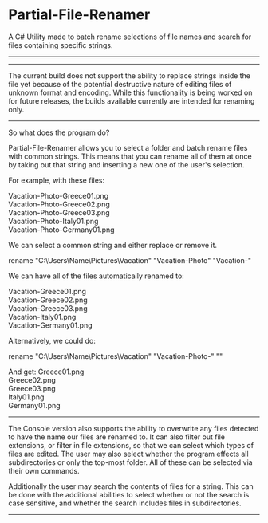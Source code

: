 # Partial-File-Renamer
A C# Utility made to batch rename selections of file names and search for files containing specific strings.
___________________________________________________________

------------------------------------------------------------------------------------------

The current build does not support the ability to replace strings inside the file yet because
of the potential destructive nature of editing files of unknown format and encoding. While this
functionality is being worked on for future releases, the builds available currently are intended
for renaming only.

------------------------------------------------------------------------------------------
So what does the program do?

Partial-File-Renamer allows you to select a folder and batch rename files with common strings.
This means that you can rename all of them at once by taking out that string and inserting a
new one of the user's selection.

For example, with these files:

Vacation-Photo-Greece01.png<br />
Vacation-Photo-Greece02.png<br />
Vacation-Photo-Greece03.png<br />
Vacation-Photo-Italy01.png<br />
Vacation-Photo-Germany01.png<br />

We can select a common string and either replace or remove it.

rename "C:\Users\Name\Pictures\Vacation" "Vacation-Photo" "Vacation-"

We can have all of the files automatically renamed to:

Vacation-Greece01.png<br />
Vacation-Greece02.png<br />
Vacation-Greece03.png<br />
Vacation-Italy01.png<br />
Vacation-Germany01.png<br />

Alternatively, we could do:

rename "C:\Users\Name\Pictures\Vacation" "Vacation-Photo-" ""

And get:
Greece01.png<br />
Greece02.png<br />
Greece03.png<br />
Italy01.png<br />
Germany01.png<br />

------------------------------------------------------------------------------------------

The Console version also supports the ability to overwrite any files detected to have the name our files are renamed to. It can also filter out file extensions, or filter in file extensions, so that we can select which types of files are edited. The user may also select whether the program effects all subdirectories or
only the top-most folder. All of these can be selected via their own commands.

Additionally the user may search the contents of files for a string. This can be done with the additional abilities
to select whether or not the search is case sensitive, and whether the search includes files in subdirectories.


------------------------------------------------------------------------------------------
